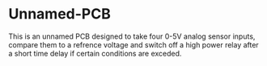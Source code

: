 # Unnamed-PCB

This is an unnamed PCB designed to take four 0-5V analog sensor inputs, compare them to a refrence voltage and switch off a high power relay after a short time delay if certain conditions are exceded.
